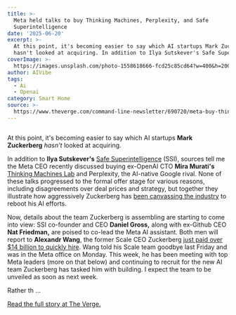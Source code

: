 ```yaml
---
title: >-
  Meta held talks to buy Thinking Machines, Perplexity, and Safe
  Superintelligence
date: '2025-06-20'
excerpt: >-
  At this point, it's becoming easier to say which AI startups Mark Zuckerberg
  hasn't looked at acquiring. In addition to Ilya Sutskever's Safe Superint...
coverImage: >-
  https://images.unsplash.com/photo-1558618666-fcd25c85cd64?w=400&h=200&fit=crop&auto=format
author: AIVibe
tags:
  - Ai
  - Openai
category: Smart Home
source: >-
  https://www.theverge.com/command-line-newsletter/690720/meta-buy-thinking-machines-perplexity-safe-superintelligence
---
```


											

						
<figure>

<img alt="" data-caption="" data-portal-copyright="" data-has-syndication-rights="1" src="https://platform.theverge.com/wp-content/uploads/sites/2/2025/02/STK043_VRG_Illo_N_Barclay_2_Meta.jpg?quality=90&#038;strip=all&#038;crop=0,0,100,100" />
	<figcaption>
		</figcaption>
</figure>
<p class="has-text-align-none">At this point, it's becoming easier to say which AI startups <strong>Mark Zuckerberg</strong> <em>hasn't</em> looked at acquiring.</p>
<p class="has-text-align-none">In addition to <strong>Ilya Sutskever's</strong> <a href="https://ssi.inc/">Safe Superintelligence</a> (SSI), sources tell me the Meta CEO recently discussed buying ex-OpenAI CTO <strong>Mira Murati's</strong> <a href="https://thinkingmachines.ai/">Thinking Machines Lab</a> and Perplexity, the AI-native Google rival. None of these talks progressed to the formal offer stage for various reasons, including disagreements over deal prices and strategy, but together they illustrate how aggressively Zuckerberg has <a href="https://www.theverge.com/command-line-newsletter/687173/inside-mark-zuckerbergs-ai-hiring-spree">been canvassing the industry</a> to reboot his AI efforts. </p>
<p class="has-text-align-none">Now, details about the team Zuckerberg is assembling are starting to come into view: SSI co-founder and CEO <strong>Daniel Gross,</strong> along with ex-Github CEO <strong>Nat Friedman,</strong> are poised to co-lead the Meta AI assistant. Both men will report to <strong>Alexandr Wang</strong>, the former Scale CEO Zuckerberg <a href="https://www.theverge.com/meta/685711/meta-scale-ai-ceo-alexandr-wang">just paid over $14 billion to quickly hire</a>. Wang told his Scale team goodbye last Friday and was in the Meta office on Monday. This week, he has been meeting with top Meta leaders (more on that below) and continuing to recruit for the new AI team Zuckerberg has tasked him with building. I expect the team to be unveiled as soon as next week. </p>
<p class="has-text-align-none">Rather th …</p>
<p><a href="https://www.theverge.com/command-line-newsletter/690720/meta-buy-thinking-machines-perplexity-safe-superintelligence">Read the full story at The Verge.</a></p>
						
									
